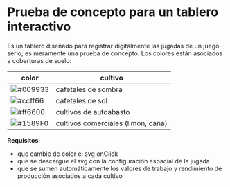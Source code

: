 # Prueba de concepto para un tablero interactivo

Es un tablero diseñado para registrar digitalmente las jugadas de un juego serio; es meramente una prueba de concepto.
Los colores están asociados a coberturas de suelo:

|color|cultivo|
|-----|-------|
|![#009933](https://placehold.co/15x15/009933/009933.png) | cafetales de sombra    |
|![#ccff66](https://placehold.co/15x15/ccff66/ccff66.png) | cafetales de sol       |
|![#ff6600](https://placehold.co/15x15/ff6600/ff6600.png) | cultivos de autoabasto |
|![#1589F0](https://placehold.co/15x15/1589F0/1589F0.png) | cultivos comerciales (limón, caña)|


__Requisitos__:

* que cambie de color el svg onClick
* que se descargue el svg con la configuración espacial de la jugada
* que se sumen automáticamente los valores de trabajo y rendimiento de producción asociados a cada cultivo
